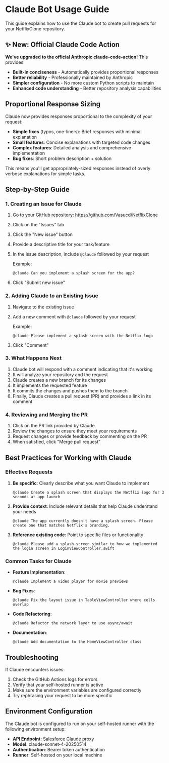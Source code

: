 # Claude Bot Usage Guide

This guide explains how to use the Claude bot to create pull requests for your NetflixClone repository.

## ✨ New: Official Claude Code Action

**We've upgraded to the official Anthropic claude-code-action!** This provides:

- **Built-in conciseness** - Automatically provides proportional responses
- **Better reliability** - Professionally maintained by Anthropic  
- **Simpler configuration** - No more custom Python scripts to maintain
- **Enhanced code understanding** - Better repository analysis capabilities

## Proportional Response Sizing

Claude now provides responses proportional to the complexity of your request:

- **Simple fixes** (typos, one-liners): Brief responses with minimal explanation
- **Small features**: Concise explanations with targeted code changes  
- **Complex features**: Detailed analysis and comprehensive implementation
- **Bug fixes**: Short problem description + solution

This means you'll get appropriately-sized responses instead of overly verbose explanations for simple tasks.

## Step-by-Step Guide

### 1. Creating an Issue for Claude

1. Go to your GitHub repository: https://github.com/Vasucd/NetflixClone
2. Click on the "Issues" tab
3. Click the "New issue" button
4. Provide a descriptive title for your task/feature
5. In the issue description, include `@claude` followed by your request
   
   Example:
   ```
   @claude Can you implement a splash screen for the app?
   ```
   
6. Click "Submit new issue"

### 2. Adding Claude to an Existing Issue

1. Navigate to the existing issue
2. Add a new comment with `@claude` followed by your request
   
   Example:
   ```
   @claude Please implement a splash screen with the Netflix logo
   ```
   
3. Click "Comment"

### 3. What Happens Next

1. Claude bot will respond with a comment indicating that it's working
2. It will analyze your repository and the request
3. Claude creates a new branch for its changes
4. It implements the requested feature
5. It commits the changes and pushes them to the branch
6. Finally, Claude creates a pull request (PR) and provides a link in its comment

### 4. Reviewing and Merging the PR

1. Click on the PR link provided by Claude
2. Review the changes to ensure they meet your requirements
3. Request changes or provide feedback by commenting on the PR
4. When satisfied, click "Merge pull request"

## Best Practices for Working with Claude

### Effective Requests

1. **Be specific**: Clearly describe what you want Claude to implement
   ```
   @claude Create a splash screen that displays the Netflix logo for 3 seconds at app launch
   ```

2. **Provide context**: Include relevant details that help Claude understand your needs
   ```
   @claude The app currently doesn't have a splash screen. Please create one that matches Netflix's branding.
   ```

3. **Reference existing code**: Point to specific files or functionality
   ```
   @claude Please add a splash screen similar to how we implemented the login screen in LoginViewController.swift
   ```

### Common Tasks for Claude

- **Feature Implementation**: 
  ```
  @claude Implement a video player for movie previews
  ```

- **Bug Fixes**: 
  ```
  @claude Fix the layout issue in TableViewController where cells overlap
  ```

- **Code Refactoring**: 
  ```
  @claude Refactor the network layer to use async/await
  ```

- **Documentation**: 
  ```
  @claude Add documentation to the HomeViewController class
  ```

## Troubleshooting

If Claude encounters issues:

1. Check the GitHub Actions logs for errors
2. Verify that your self-hosted runner is active
3. Make sure the environment variables are configured correctly
4. Try rephrasing your request to be more specific

## Environment Configuration

The Claude bot is configured to run on your self-hosted runner with the following environment setup:

- **API Endpoint**: Salesforce Claude proxy
- **Model**: claude-sonnet-4-20250514
- **Authentication**: Bearer token authentication
- **Runner**: Self-hosted on your local machine